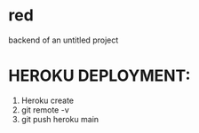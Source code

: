 # red
backend of an untitled project


# HEROKU DEPLOYMENT:

1. Heroku create
2. git remote -v 
3. git push heroku main
